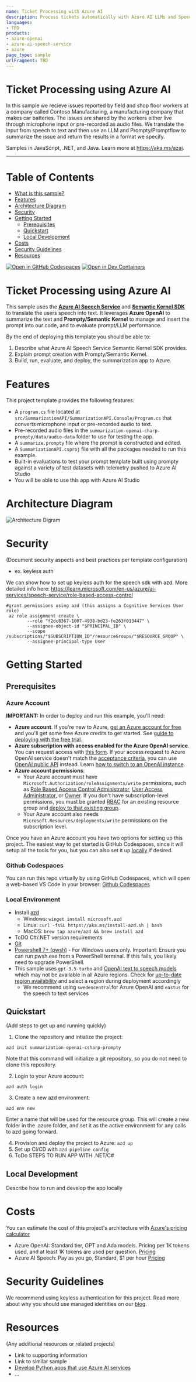 ```yaml
---
name: Ticket Processing with Azure AI
description: Process tickets automatically with Azure AI LLMs and Speech Service.
languages:
- TBD
products:
- azure-openai
- azure-ai-speech-service
- azure
page_type: sample
urlFragment: TBD
---
```


# Ticket Processing using Azure AI

In this sample we recieve issues reported by field and shop floor workers at a company called Contoso Manufacturing, a manufacturing company that makes car batteries. The issues are shared by the workers either live through microphone input or pre-recorded as audio files. We translate the input from speech to text and then use an LLM and Prompty/Promptflow to summarize the issue and return the results in a format we specify.

Samples in JavaScript, .NET, and Java. Learn more at https://aka.ms/azai.

---

# Table of Contents

- [What is this sample?](#what-is-this-sample)
- [Features](#features)
- [Architecture Diagram](#architecture-diagram)
- [Security](#security)
- [Getting Started](#getting-started)
  - [Prerequisites](#prerequisites)
  - [Quickstart](#quickstart)
  - [Local Development](#local-development)
- [Costs](#costs)  
- [Security Guidelines](#security-guidelines)
- [Resources](#resources)

[![Open in GitHub Codespaces](https://img.shields.io/static/v1?style=for-the-badge&label=GitHub+Codespaces&message=Open&color=brightgreen&logo=github)](https://github.com/codespaces/new?hide_repo_select=true&ref=main&repo=599293758&machine=standardLinux32gb&devcontainer_path=.devcontainer%2Fdevcontainer.json&location=WestUs2)
[![Open in Dev Containers](https://img.shields.io/static/v1?style=for-the-badge&label=Dev%20Containers&message=Open&color=blue&logo=visualstudiocode)](https://vscode.dev/redirect?url=vscode://ms-vscode-remote.remote-containers/cloneInVolume?url=https://github.com/azure-samples/azure-search-openai-demo)

# Ticket Processing using Azure AI 

This sample uses the **[Azure AI Speech Service](https://learn.microsoft.com/en-us/azure/ai-services/speech-service/)** and **[Semantic Kernel SDK](https://learn.microsoft.com/en-us/semantic-kernel/overview/?tabs=Csharp)** to translate the users speech into text. It leverages **Azure OpenAI** to summarize the text and **Prompty/Semantic Kernel** to manage and insert the prompt into our code, and to evaluate prompt/LLM performance.

By the end of deploying this template you should be able to:

 1. Describe what Azure AI Speech Service Semantic Kernel SDK provides.
 2. Explain prompt creation with Prompty/Semantic Kernel. 
 3. Build, run, evaluate, and deploy, the summarization app to Azure.

# Features

This project template provides the following features:

* A `program.cs` file located at `src/SummarizationAPI/SummarizationAPI.Console/Program.cs` that converts microphone input or pre-recorded audio to text.
* Pre-recorded audio files in the `summarization-openai-charp-prompty/data/audio-data` folder to use for testing the app.
* A `summarize.prompty` file where the prompt is constructed and edited.
* A `SummarizationAPI.csproj` file with all the packages needed to run this example.
* Built-in evaluations to test your prompt template built using prompty against a variety of test datasets with telemetry pushed to Azure AI Studio
* You will be able to use this app with Azure AI Studio


# Architecture Diagram

![Architecture Digram](images\architecture-digram-summarization-prompty.png)

# Security

(Document security aspects and best practices per template configuration)

* ex. keyless auth

We can show how to set up keyless auth for the speech sdk with azd. More detailed info here: https://learn.microsoft.com/en-us/azure/ai-services/speech-service/role-based-access-control 
```
#grant permissions using azd (this assigns a Cognitive Services User role)
 az role assignment create \
        --role "f2dc8367-1007-4938-bd23-fe263f013447" \
        --assignee-object-id "$PRINCIPAL_ID" \
        --scope /subscriptions/"$SUBSCRIPTION_ID"/resourceGroups/"$RESOURCE_GROUP" \
        --assignee-principal-type User

```

# Getting Started

## Prerequisites

### Azure Account 

**IMPORTANT:** In order to deploy and run this example, you'll need:

* **Azure account**. If you're new to Azure, [get an Azure account for free](https://azure.microsoft.com/free/cognitive-search/) and you'll get some free Azure credits to get started. See [guide to deploying with the free trial](docs/deploy_lowcost.md).
* **Azure subscription with access enabled for the Azure OpenAI service**. You can request access with [this form](https://aka.ms/oaiapply). If your access request to Azure OpenAI service doesn't match the [acceptance criteria](https://learn.microsoft.com/legal/cognitive-services/openai/limited-access?context=%2Fazure%2Fcognitive-services%2Fopenai%2Fcontext%2Fcontext), you can use [OpenAI public API](https://platform.openai.com/docs/api-reference/introduction) instead. Learn [how to switch to an OpenAI instance](docs/deploy_existing.md#openaicom-openai).
* **Azure account permissions**:
  * Your Azure account must have `Microsoft.Authorization/roleAssignments/write` permissions, such as [Role Based Access Control Administrator](https://learn.microsoft.com/azure/role-based-access-control/built-in-roles#role-based-access-control-administrator-preview), [User Access Administrator](https://learn.microsoft.com/azure/role-based-access-control/built-in-roles#user-access-administrator), or [Owner](https://learn.microsoft.com/azure/role-based-access-control/built-in-roles#owner). If you don't have subscription-level permissions, you must be granted [RBAC](https://learn.microsoft.com/azure/role-based-access-control/built-in-roles#role-based-access-control-administrator-preview) for an existing resource group and [deploy to that existing group](docs/deploy_existing.md#resource-group).
  * Your Azure account also needs `Microsoft.Resources/deployments/write` permissions on the subscription level.


Once you have an Azure account you have two options for setting up this project. The easiest way to get started is GitHub Codespaces, since it will setup all the tools for you, but you can also set it up [locally]() if desired.

### Github Codespaces 

You can run this repo virtually by using GitHub Codespaces, which will open a web-based VS Code in your browser:
[Github Codespaces](https://codespaces.new/Azure-Samples/summarization-openai-csharp-prompty)

### Local Environment 

- Install [azd](https://aka.ms/install-azd)
    - Windows: `winget install microsoft.azd`
    - Linux: `curl -fsSL https://aka.ms/install-azd.sh | bash`
    - MacOS: `brew tap azure/azd && brew install azd`
- ToDO C#/.NET version requirements
- [Git](https://git-scm.com/downloads)
- [Powershell 7+ (pwsh)](https://github.com/powershell/powershell) - For Windows users only.
    Important: Ensure you can run pwsh.exe from a PowerShell terminal. If this fails, you likely need to upgrade PowerShell.
- This sample uses `gpt-3.5-turbo` and [OpenAI text to speech models](https://learn.microsoft.com/en-us/azure/ai-services/openai/concepts/models#text-to-speech-preview) which may not be available in all Azure regions. Check for [up-to-date region availability](https://learn.microsoft.com/azure/ai-services/openai/concepts/models#standard-deployment-model-availability) and select a region during deployment accordingly
    - We recommend using `swedencentral`for Azure OpenAI and `eastus` for the speech to text services 

## Quickstart
(Add steps to get up and running quickly)
 
1. Clone the repository and intialize the project: 
```
azd init summarization-openai-csharp-prompty
```
Note that this command will initialize a git repository, so you do not need to clone this repository.

2. Login to your Azure account:
```
azd auth login
```

3. Create a new azd environment:
```
azd env new
```
Enter a name that will be used for the resource group. This will create a new folder in the .azure folder, and set it as the active environment for any calls to azd going forward.

4. Provision and deploy the project to Azure: `azd up`
6. Set up CI/CD with `azd pipeline config`
7. ToDo STEPS TO RUN APP WITH .NET/C#

## Local Development
Describe how to run and develop the app locally

# Costs
You can estimate the cost of this project's architecture with [Azure's pricing calculator](https://azure.microsoft.com/pricing/calculator/)
 
- Azure OpenAI: Standard tier, GPT and Ada models. Pricing per 1K tokens used, and at least 1K tokens are used per question. [Pricing](https://azure.microsoft.com/pricing/details/cognitive-services/openai-service/)
- Azure AI Speech: Pay as you go, Standard,	$1 per hour [Pricing](https://azure.microsoft.com/en-gb/pricing/details/cognitive-services/speech-services/)

# Security Guidelines

We recommend using keyless authentication for this project. Read more about why you should use managed identities on our [blog](https://techcommunity.microsoft.com/t5/microsoft-developer-community/using-keyless-authentication-with-azure-openai/ba-p/4111521). 

# Resources

(Any additional resources or related projects)
 
- Link to supporting information
- Link to similar sample
- [Develop Python apps that use Azure AI services](https://learn.microsoft.com/azure/developer/python/azure-ai-for-python-developers)
- ...
